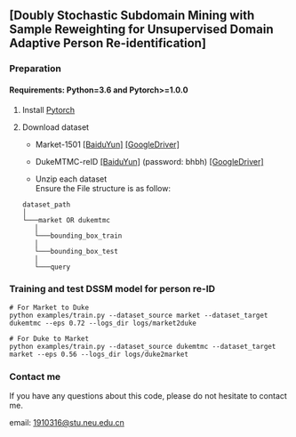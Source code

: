 ## [Doubly Stochastic Subdomain Mining with Sample Reweighting for Unsupervised Domain Adaptive Person Re-identification]


### Preparation

#### Requirements: Python=3.6 and Pytorch>=1.0.0

1. Install [Pytorch](http://pytorch.org/)

2. Download dataset

   - Market-1501 [[BaiduYun]](http://pan.baidu.com/s/1ntIi2Op) [[GoogleDriver]](https://drive.google.com/file/d/0B8-rUzbwVRk0c054eEozWG9COHM/view?usp=sharing) 
   
   - DukeMTMC-reID [[BaiduYun]](https://pan.baidu.com/s/1jS0XM7Var5nQGcbf9xUztw) (password: bhbh) [[GoogleDriver]](https://drive.google.com/open?id=1jjE85dRCMOgRtvJ5RQV9-Afs-2_5dY3O)     
   - Unzip each dataset   
   Ensure the File structure is as follow:
   
   ```
   dataset_path    
   │
   └───market OR dukemtmc
      │   
      └───bounding_box_train
      │   
      └───bounding_box_test
      │   
      └───query
   ```

### Training and test DSSM model for person re-ID

  ```Shell
  # For Market to Duke
  python examples/train.py --dataset_source market --dataset_target dukemtmc --eps 0.72 --logs_dir logs/market2duke

  # For Duke to Market
  python examples/train.py --dataset_source dukemtmc --dataset_target market --eps 0.56 --logs_dir logs/duke2market

  ```
    
### Contact me

If you have any questions about this code, please do not hesitate to contact me.

email: 1910316@stu.neu.edu.cn

